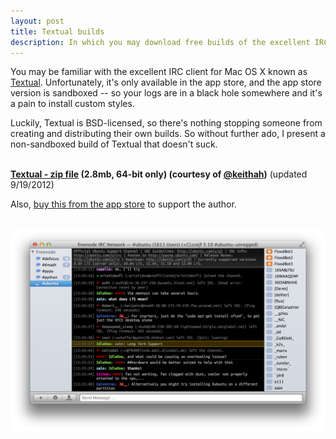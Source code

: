 ```yaml
---
layout: post
title: Textual builds
description: In which you may download free builds of the excellent IRC client, Textual.
---
```


You may be familiar with the excellent IRC client for Mac OS X known as <a href="http://www.codeux.com/textual/">Textual</a>. Unfortunately, it's only available in the app store, and the app store version is sandboxed -- so your logs are in a black hole somewhere and it's a pain to install custom styles.

Luckily, Textual is BSD-licensed, so there's nothing stopping someone from creating and distributing their own builds. So without further ado, I present a non-sandboxed build of Textual that doesn't suck.

<br>
<b><a href="/assets/files/textual/Textual-d99a6ba.zip">Textual - zip file</a> (2.8mb, 64-bit only) (courtesy of <a href="http://twitter.com/keithah/">@keithah</a>)</b> (updated 9/19/2012)


Also, <a href="http://itunes.apple.com/us/app/textual-irc-client/id403012667?mt=12">buy this from the app store</a> to support the author.

<br>
<img src="/assets/images/textual_screenshot.png" width="700">

